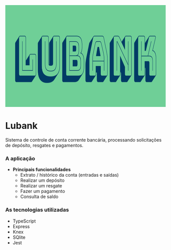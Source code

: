 <p align="center">
  <img src="https://raw.githubusercontent.com/lvsouza/lubank-backend/master/docs/logo-lubanck.png?token=AJOD57NG5PTHX75TRWXKNOK7JEFO4" height="320" alt="Code easy platform" />
</p>


# Lubank
Sistema de controle de conta corrente bancária, processando solicitações de depósito, resgates e pagamentos. 


### A aplicação
- **Principais funcionalidades**
  - Extrato / histórico da conta (entradas e saídas)
  - Realizar um depósito
  - Realizar um resgate
  - Fazer um pagamento
  - Consulta de saldo


### As tecnologias utilizadas
- TypeScript
- Express
- Knex
- SQlite
- Jest

